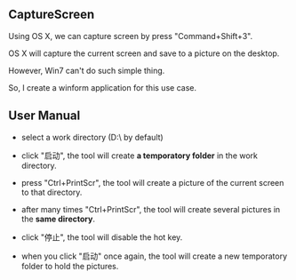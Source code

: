 ## CaptureScreen

Using OS X, we can capture screen by press "Command+Shift+3".

OS X will capture the current screen and save to a picture on the desktop.

However, Win7 can't do such simple thing.

So, I create a winform application for this use case.

## User Manual

* select a work directory (D:\ by default)

* click "启动", the tool will create **a temporatory folder** in the work directory.

* press "Ctrl+PrintScr", the tool will create a picture of the current screen to that directory.

* after many times "Ctrl+PrintScr", the tool will create several pictures in the **same directory**.

* click "停止", the tool will disable the hot key.

* when you click "启动" once again, the tool will create a new temporatory folder to hold the pictures.
